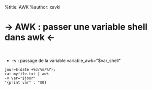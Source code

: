 %title: AWK
%author: xavki





-> AWK : passer une variable shell dans awk <-
=========

<br>

*  -v : passage de la variable variable_awk="$var_shell"


```
jour=$(date +%d/%m/%Y);
cat myfile.txt | awk
-v var="$jour"
'{print var" : "$0}
```




